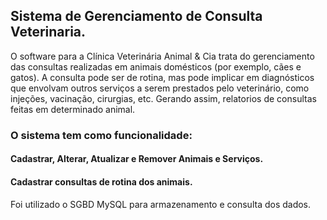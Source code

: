 ## Sistema de Gerenciamento de Consulta Veterinaria. 
O software para a Clínica Veterinária Animal & Cia trata do gerenciamento das consultas realizadas em animais domésticos (por exemplo, cães e gatos). A consulta pode ser de rotina, mas 
pode implicar em diagnósticos que envolvam outros serviços a serem prestados pelo veterinário, como injeções, vacinação, cirurgias, etc. Gerando assim, relatorios de consultas feitas em determinado animal.

### O sistema tem como funcionalidade: 
#### Cadastrar, Alterar, Atualizar e Remover Animais e Serviços. 
#### Cadastrar consultas de rotina dos animais.

Foi utilizado o SGBD MySQL para armazenamento e consulta dos dados.  

